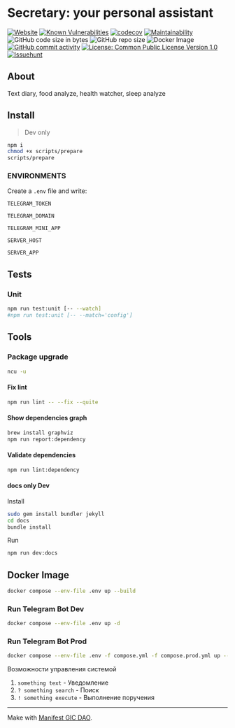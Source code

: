 # Secretary: your personal assistant

[![Website](https://img.shields.io/website/https/prosto-diary.gotointeractive.com.svg?link=https://prosto-diary.gotointeractive.com)](https://prosto-diary.gotointeractive.com)
[![Known Vulnerabilities](https://snyk.io/test/github/gotois/ProstoDiary_bot/badge.svg)](https://snyk.io/test/github/gotois/ProstoDiary_bot)
[![codecov](https://codecov.io/gh/gotois/ProstoDiary_bot/branch/master/graph/badge.svg)](https://codecov.io/gh/gotois/ProstoDiary_bot)
[![Maintainability](https://api.codeclimate.com/v1/badges/709ebb5f0eae1d062e5e/maintainability)](https://codeclimate.com/github/gotois/ProstoDiary_bot/maintainability)
![GitHub code size in bytes](https://img.shields.io/github/languages/code-size/gotois/ProstoDiary_bot.svg?style=popout)
![GitHub repo size](https://img.shields.io/github/repo-size/gotois/ProstoDiary_bot.svg)
![Docker Image](https://img.shields.io/docker/image-size/qertis/secretary-tg)
[![GitHub commit activity](https://img.shields.io/github/commit-activity/m/gotois/ProstoDiary_bot.svg)](https://github.com/gotois/ProstoDiary_bot/commits/master)
[![License: Common Public License Version 1.0](https://img.shields.io/badge/License-CPL-blue.svg)](https://github.com/gotois/ProstoDiary_bot/blob/master/LICENSE)
[![Issuehunt](https://img.shields.io/badge/issuehunt.io-blueviolet.svg?link=https://issuehunt.io/r/gotois/ProstoDiary_bot&style=flat&label=jobs)](https://issuehunt.io/r/gotois/ProstoDiary_bot)

## About

Text diary, food analyze, health watcher, sleep analyze

Install
---

> Dev only

```bash
npm i
chmod +x scripts/prepare
scripts/prepare
```

### ENVIRONMENTS

Create a `.env` file and write:

`TELEGRAM_TOKEN`

`TELEGRAM_DOMAIN`

`TELEGRAM_MINI_APP`

`SERVER_HOST`

`SERVER_APP`

## Tests

### Unit

```bash
npm run test:unit [-- --watch]
#npm run test:unit [-- --match='config']
```

Tools
---

### Package upgrade

```bash
ncu -u
```

#### Fix lint

```bash
npm run lint -- --fix --quite
```

#### Show dependencies graph

```bash
brew install graphviz
npm run report:dependency
```

#### Validate dependencies 

```bash
npm run lint:dependency
```

#### docs only Dev

Install

```bash
sudo gem install bundler jekyll
cd docs
bundle install
```

Run

```bash
npm run dev:docs
```

## Docker Image

```bash
docker compose --env-file .env up --build
```

### Run Telegram Bot Dev

```bash
docker compose --env-file .env up -d
```

### Run Telegram Bot Prod

```bash
docker compose --env-file .env -f compose.yml -f compose.prod.yml up --build
```

Возможности управления системой

1) `something text` - Уведомление
2) `? something search` - Поиск
3) `! something execute` - Выполнение поручения

---
Make with [Manifest GIC DAO](https://gotointeractive.com/manifest).
